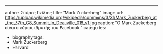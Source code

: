 ---
author: Σπύρος Γκίλιας
title: "Mark Zuckerberg"
image_url: https://upload.wikimedia.org/wikipedia/commons/3/31/Mark_Zuckerberg_at_the_37th_G8_Summit_in_Deauville_018_v1.jpg
caption: "O Mark Zuckerberg είναι ο κύριος ιδρυτής του Facebook "
categories:
  - biography
tags:
  - Mark Zuckerberg
  - Harvard
